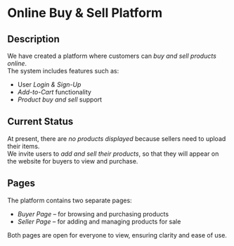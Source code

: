 # Online Buy & Sell Platform

## Description
We have created a platform where customers can *buy and sell products online*.  
The system includes features such as:
- User *Login & Sign-Up*
- *Add-to-Cart* functionality
- *Product buy and sell* support

## Current Status
At present, there are *no products displayed* because sellers need to upload their items.  
We invite users to *add and sell their products*, so that they will appear on the website for buyers to view and purchase.

## Pages
The platform contains two separate pages:
- *Buyer Page* – for browsing and purchasing products
- *Seller Page* – for adding and managing products for sale  

Both pages are open for everyone to view, ensuring clarity and ease of use.
